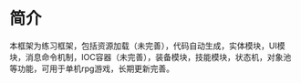 # 简介  
本框架为练习框架，包括资源加载（未完善），代码自动生成，实体模块，UI模块，消息命令机制，IOC容器（未完善），装备模块，技能模块，状态机，对象池等功能，可用于单机rpg游戏，长期更新完善。
